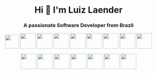 <h1 align="center">Hi 👋 I'm Luiz Laender</h1>
<h3 align="center">A passionate Software Developer from Brazil</h3>
<div align="center">
  
  <span title="C programming language"><a href='https://en.wikipedia.org/wiki/C_(programming_language)' rel='C_programming_language'><img width='45px' src='https://upload.wikimedia.org/wikipedia/commons/thumb/1/18/C_Programming_Language.svg/350px-C_Programming_Language.svg.png?20201031132917'/></a></span>
  <span title="C++ programming language"><a href='https://en.wikipedia.org/wiki/C%2B%2B' rel='C++_programming_language'><img width='50px' src='https://cdn-icons-png.flaticon.com/512/6132/6132222.png'/></a></span>
  <span title="advpl"><a href='https://en.wikipedia.org/wiki/AdvPL' rel='advpl' ><img height='50px' src='https://assets-global.website-files.com/624202259cde067ee0a0f048/63a27fd52c03638577eebb68_totvs.png'/></a></span>
  <span title="HTML programming language"><a href='https://en.wikipedia.org/wiki/HTML' rel='html_programming_language' ><img height='50px' src='https://upload.wikimedia.org/wikipedia/commons/thumb/6/61/HTML5_logo_and_wordmark.svg/1024px-HTML5_logo_and_wordmark.svg.png'/></a></span>
  <span title="CSS programming language"><a href='https://en.wikipedia.org/wiki/CSS' rel='css_programming_language' ><img height='50px' src='https://upload.wikimedia.org/wikipedia/commons/thumb/d/d5/CSS3_logo_and_wordmark.svg/800px-CSS3_logo_and_wordmark.svg.png'/></a></span>
  <span title="Javascript programming language"><a href='https://www.javascript.com/' rel='javascript_programming_language' ><img height='50px' src='https://www.computerhope.com/jargon/j/javascript.png'/></a></span>
  <span title="Git control version"><a href='https://git-scm.com/' rel='git_version_control_system' ><img width='50px' src='https://jyroneparker.com/wp-content/uploads/2019/10/Git-Icon-1788C.png'/></a></span>
  <span title="Angular framework"><a href='https://en.wikipedia.org/wiki/Angular_%28web_framework%29' rel='angular_framework' ><img height='50px' src='https://upload.wikimedia.org/wikipedia/commons/thumb/c/cf/Angular_full_color_logo.svg/1024px-Angular_full_color_logo.svg.png'/></a></span>
  <span title="React framework"><a href='https://react.dev/' rel='react_framework' ><img height='50px' src='https://upload.wikimedia.org/wikipedia/commons/thumb/a/a7/React-icon.svg/1024px-React-icon.svg.png'/></a></span>
  
  <span title="sql"><a href='https://en.wikipedia.org/wiki/SQL' rel='sql' ><img height='50px' src='https://cdn-icons-png.flaticon.com/512/4248/4248443.png'/></a></span>
  <span title="Vim text editor"><a href='https://en.wikipedia.org/wiki/Vim_(text_editor)' rel='vim_text_editor' ><img width='50px' src='https://upload.wikimedia.org/wikipedia/commons/thumb/9/9f/Vimlogo.svg/1200px-Vimlogo.svg.png'/></a></span>
  <span title="Bash shell and command language"><a href='https://www.gnu.org/software/bash/' rel='bash_shell_and_command_language' ><img width='50px' src='https://upload.wikimedia.org/wikipedia/commons/thumb/4/4b/Bash_Logo_Colored.svg/512px-Bash_Logo_Colored.svg.png?20180723054350'/></a></span>
  <span title="Python programming language"><a href='https://www.python.org/' rel='python_programming_language' ><img height='50px' src='https://upload.wikimedia.org/wikipedia/commons/thumb/c/c3/Python-logo-notext.svg/800px-Python-logo-notext.svg.png'/></a></span>
  <span title="Firebase backend cloud services"><a href='https://firebase.google.com/?hl=pt-br' rel='firebase_backend_cloud_services' ><img height='50px' src='https://miro.medium.com/v2/resize:fit:600/format:webp/1*R4c8lHBHuH5qyqOtZb3h-w.png'/></a></span>
  <span title="Lua programming language"><a href='https://www.lua.org/' rel='lua_programming_language'><img height='50px' src='https://upload.wikimedia.org/wikipedia/commons/thumb/c/cf/Lua-Logo.svg/1024px-Lua-Logo.svg.png'/></a></span>
  <span title="Love2D game engine"><a href='https://love2d.org/' rel='love2d_game_engine'><img height='50px' src='https://i.imgur.com/8cWgxgQ.png' rel='love2d_gameengine'/></a></span>
</div>

